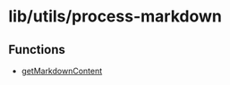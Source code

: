 # lib/utils/process-markdown

## Functions

- [getMarkdownContent](functions/getMarkdownContent.md)
